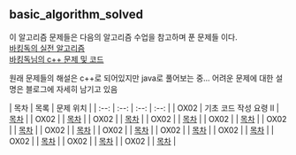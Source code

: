## basic_algorithm_solved

이 알고리즘 문제들은 다음의 알고리즘 수업을 참고하며 푼 문제들 이다.  
[바킹독의 실전 알고리즘](https://blog.encrypted.gg/category/%EA%B0%95%EC%A2%8C/%EC%8B%A4%EC%A0%84%20%EC%95%8C%EA%B3%A0%EB%A6%AC%EC%A6%98)  
[바킹독님의 c++ 문제 및 코드](https://github.com/encrypted-def/basic-algo-lecture)   

원래 문제들의 해설은 c++로 되어있지만 java로 풀어보는 중...
어려운 문제에 대한 설명은 블로그에 자세히 남기고 있음


| 목차 | 목록 | 문제 위치 |
| :--: | :--: | :--: | :--: |
| OX02 | 기초 코드 작성 요령 II | [목차](https://github.com/sora0319/basic_algorithm_solved/tree/main/basic_codeII) |
| OX02 |  | [목차]() |
| OX02 |  | [목차]() |
| OX02 |  | [목차]() |
| OX02 |  | [목차]() |
| OX02 |  | [목차]() |
| OX02 |  | [목차]() |
| OX02 |  | [목차]() |
| OX02 |  | [목차]() |
| OX02 |  | [목차]() |
| OX02 |  | [목차]() |
| OX02 |  | [목차]() |
| OX02 |  | [목차]() |